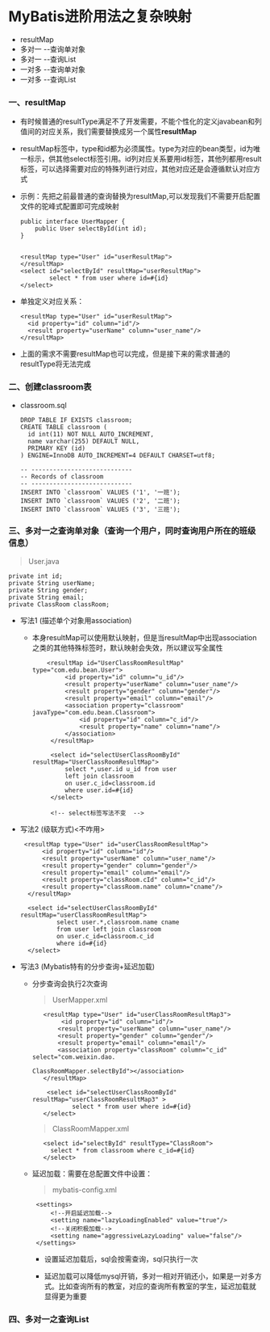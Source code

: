 # MyBatis进阶用法之复杂映射

* resultMap
* 多对一 --查询单对象
* 多对一 --查询List
* 一对多 --查询单对象
* 一对多 --查询List

### 一、resultMap

* 有时候普通的resultType满足不了开发需要，不能个性化的定义javabean和列值间的对应关系，我们需要替换成另一个属性**resultMap**

* resultMap标签中，type和id都为必须属性。type为对应的bean类型，id为唯一标示，供其他select标签引用。id列对应关系要用id标签，其他列都用result标签，可以选择需要对应的特殊列进行对应，其他对应还是会遵循默认对应方式

* 示例：先把之前最普通的查询替换为resultMap,可以发现我们不需要开启配置文件的驼峰式配置即可完成映射

      public interface UserMapper {
          public User selectById(int id);
      }
      

      <resultMap type="User" id="userResultMap">
      </resultMap>
      <select id="selectById" resultMap="userResultMap">
              select * from user where id=#{id}
      </select>

* 单独定义对应关系：

      <resultMap type="User" id="userResultMap">
        <id property="id" column="id"/>
        <result property="userName" column="user_name"/>
      </resultMap>

* 上面的需求不需要resultMap也可以完成，但是接下来的需求普通的resultType将无法完成

### 二、创建classroom表

* classroom.sql

      DROP TABLE IF EXISTS classroom;
      CREATE TABLE classroom (
        id int(11) NOT NULL AUTO_INCREMENT,
        name varchar(255) DEFAULT NULL,
        PRIMARY KEY (id)
      ) ENGINE=InnoDB AUTO_INCREMENT=4 DEFAULT CHARSET=utf8;

      -- ----------------------------
      -- Records of classroom
      -- ----------------------------
      INSERT INTO `classroom` VALUES ('1', '一班');
      INSERT INTO `classroom` VALUES ('2', '二班');
      INSERT INTO `classroom` VALUES ('3', '三班');

### 三、多对一之查询单对象（查询一个用户，同时查询用户所在的班级信息）

> User.java

    private int id;
    private String userName;
    private String gender;
    private String email;
    private ClassRoom classRoom;

* 写法1 (描述单个对象用association)

     * 本身resultMap可以使用默认映射，但是当resultMap中出现association之类的其他特殊标签时，默认映射会失效，所以建议写全属性

               <resultMap id="UserClassRoomResultMap" type="com.edu.bean.User">
                    <id property="id" column="u_id"/>
                    <result property="userName" column="user_name"/>
                    <result property="gender" column="gender"/>
                    <result property="email" column="email"/>
                    <association property="classroom" javaType="com.edu.bean.Classroom">
                        <id property="id" column="c_id"/>
                        <result property="name" column="name"/>
                    </association>
                </resultMap>

                <select id="selectUserClassRoomById" resultMap="UserClassRoomResultMap">
                    select *,user.id u_id from user
                    left join classroom
                    on user.c_id=classroom.id
                    where user.id=#{id}
                </select>

                <!-- select标签写法不变  -->

* 写法2 (级联方式)<不咋用>

       <resultMap type="User" id="userClassRoomResultMap">
            <id property="id" column="id"/>
            <result property="userName" column="user_name"/>
            <result property="gender" column="gender"/>
            <result property="email" column="email"/>
            <result property="classRoom.cId" column="c_id"/>
            <result property="classRoom.name" column="cname"/>
        </resultMap>

        <select id="selectUserClassRoomById" resultMap="userClassRoomResultMap">
                select user.*,classroom.name cname
                from user left join classroom
                on user.c_id=classroom.c_id
                where id=#{id}
        </select>

* 写法3 (Mybatis特有的分步查询+延迟加载)

     * 分步查询会执行2次查询 
     
          >UserMapper.xml

              <resultMap type="User" id="userClassRoomResultMap3">
                   <id property="id" column="id"/>
                  <result property="userName" column="user_name"/>
                  <result property="gender" column="gender"/>
                  <result property="email" column="email"/>
                  <association property="classRoom" column="c_id" select="com.weixin.dao.
                                                 ClassRoomMapper.selectById"></association>
              </resultMap>

               <select id="selectUserClassRoomById" resultMap="userClassRoomResultMap3" >
                      select * from user where id=#{id}
              </select>

          >ClassRoomMapper.xml

              <select id="selectById" resultType="ClassRoom">
                select * from classroom where c_id=#{id}
              </select>

     * 延迟加载：需要在总配置文件中设置：
     
          >mybatis-config.xml

            <settings>
                <!--开启延迟加载-->
                <setting name="lazyLoadingEnabled" value="true"/>
                <!--关闭积极加载-->
                <setting name="aggressiveLazyLoading" value="false"/>
            </settings>           
     
          * 设置延迟加载后，sql会按需查询，sql只执行一次
          
          * 延迟加载可以降低mysql开销，多对一相对开销还小，如果是一对多方式。比如查询所有的教室，对应的查询所有教室的学生，延迟加载就显得更为重要

### 四、多对一之查询List




